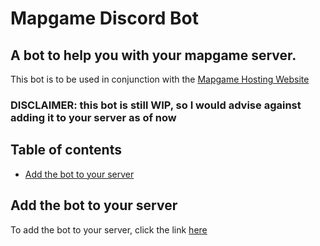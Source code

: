 # Mapgame Discord Bot

## A bot to help you with your mapgame server. <!-- omit in toc -->

This bot is to be used in conjunction with the [Mapgame Hosting Website](https://mapgamehostingwebsite20200827111104.azurewebsites.net/)

### DISCLAIMER: this bot is still WIP, so I would advise against adding it to your server as of now

## Table of contents <!-- omit in toc -->
- [Add the bot to your server](#add-the-bot-to-your-server)

## Add the bot to your server
To add the bot to your server, click the link [here][discord add bot link]


[discord add bot link]: https://discord.com/api/oauth2/authorize?client_id=736656125193355276&permissions=402779216&scope=bot